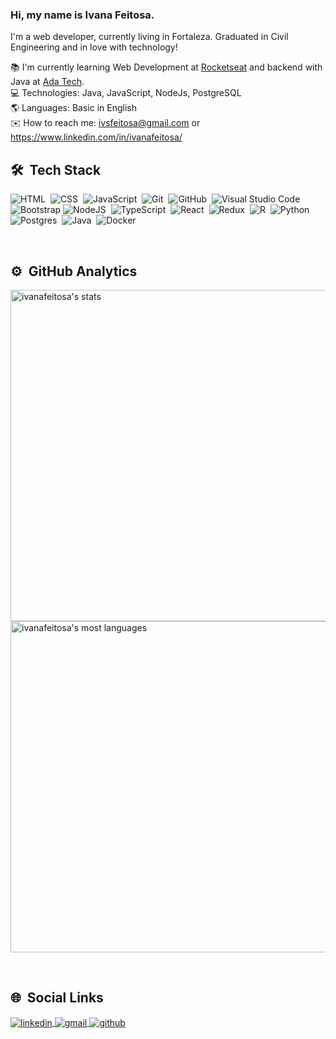 ### Hi, my name is Ivana Feitosa.

I'm a web developer, currently living in Fortaleza. Graduated in Civil Engineering and in love with technology!

📚 I'm currently learning Web Development at <a href="https://www.rocketseat.com.br/">Rocketseat</a> and backend with Java at <a href="https://ada.tech/">Ada Tech</a>.
<br>
💻 Technologies: Java, JavaScript, NodeJs, PostgreSQL
<br>
🌎 Languages: Basic in English
<br>
✉️ How to reach me: ivsfeitosa@gmail.com or https://www.linkedin.com/in/ivanafeitosa/

## 🛠 &nbsp;Tech Stack

![HTML](https://img.shields.io/badge/-HTML-05122A?style=flat&logo=HTML5)&nbsp;
![CSS](https://img.shields.io/badge/-CSS-05122A?style=flat&logo=CSS3&logoColor=1572B6)&nbsp;
![JavaScript](https://img.shields.io/badge/-JavaScript-05122A?style=flat&logo=javascript)&nbsp;
![Git](https://img.shields.io/badge/-Git-05122A?style=flat&logo=git)&nbsp;
![GitHub](https://img.shields.io/badge/-GitHub-05122A?style=flat&logo=github)&nbsp;
![Visual Studio Code](https://img.shields.io/badge/-Visual%20Studio%20Code-05122A?style=flat&logo=visual-studio-code&logoColor=007ACC)&nbsp;
![Bootstrap](https://img.shields.io/badge/Bootstrap-05122A?style=flat&logo=bootstrap)
![NodeJS](https://img.shields.io/badge/Node.js-05122A?style=flat&logo=node.js)&nbsp;
![TypeScript](https://img.shields.io/badge/TypeScript-05122A?style=flat&logo=typescript)&nbsp;
![React](https://img.shields.io/badge/React-05122A?style=flat&logo=react)&nbsp;
![Redux](https://img.shields.io/badge/Redux-05122A?style=flat&logo=redux)&nbsp;
![R](https://img.shields.io/badge/R-05122A?style=flat&logo=r)&nbsp;
![Python](https://img.shields.io/badge/Python-05122A?style=flat&logo=python)&nbsp;
![Postgres](https://img.shields.io/badge/Postgres-05122A?style=flat&logo=postgresql&logoColor=white)&nbsp;
![Java](https://img.shields.io/badge/Java-05122A?style=flat&logo=java&logoColor=white)&nbsp;
![Docker](https://img.shields.io/badge/Docker-05122A?style=flat&logo=docker&logoColor=white)&nbsp;

<br>

## ⚙️ &nbsp;GitHub Analytics

<p align="left">
<img width="530em" src="https://github-readme-stats.vercel.app/api?username=ivanafeitosa&show_icons=true&theme=vision-friendly-dark" alt="ivanafeitosa's stats"/>
<img width="530em" src="https://github-readme-stats.vercel.app/api/top-langs/?username=ivanafeitosa&layout=compact&theme=vision-friendly-dark" alt="ivanafeitosa's most languages"/>
</p>

<br>

## 🌐 &nbsp;Social Links

<p>
<a href="https://linkedin.com/in/ivanafeitosa" target="_blank">
  <img align="center" src="https://img.shields.io/badge/-LinkedIn-blue?style=flat&logo=linkedin" alt="linkedin"/>
</a>
<a href="mailto:ivsfeitosa@gmail.com" target="_blank">
 <img align="center" src="https://img.shields.io/badge/-Gmail-FF0000?style=flat-square&logo=Gmail&logoColor=white&link=mailto:SEU-EMAIL" alt="gmail"/>
</a>
<a href="https://github.com/ivanafeitosa/">
  <img align="center" src="https://img.shields.io/github/followers/ivanafeitosa?label=follow&style=social" alt="github"/>  
</a>
</p>

<!--
**ivanafeitosa/ivanafeitosa** is a ✨ _special_ ✨ repository because its `README.md` (this file) appears on your GitHub profile.

Here are some ideas to get you started:

- 🔭 I’m currently working on ...
- 🌱 I’m currently learning ...
- 👯 I’m looking to collaborate on ...
- 🤔 I’m looking for help with ...
- 💬 Ask me about ...
- 📫 How to reach me: ...
- 😄 Pronouns: ...
- ⚡ Fun fact: ...
-->
